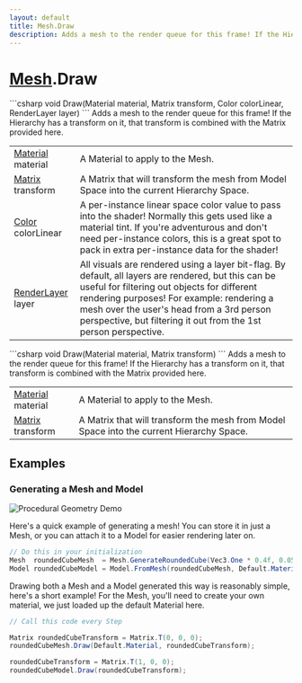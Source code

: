 ```yaml
---
layout: default
title: Mesh.Draw
description: Adds a mesh to the render queue for this frame! If the Hierarchy has a transform on it, that transform is combined with the Matrix provided here.
---
```

# [Mesh]({{site.url}}/Pages/StereoKit/Mesh.html).Draw

<div class='signature' markdown='1'>
```csharp
void Draw(Material material, Matrix transform, Color colorLinear, RenderLayer layer)
```
Adds a mesh to the render queue for this frame! If the
Hierarchy has a transform on it, that transform is combined with
the Matrix provided here.
</div>

|  |  |
|--|--|
|[Material]({{site.url}}/Pages/StereoKit/Material.html) material|A Material to apply to the Mesh.|
|[Matrix]({{site.url}}/Pages/StereoKit/Matrix.html) transform|A Matrix that will transform the mesh              from Model Space into the current Hierarchy Space.|
|[Color]({{site.url}}/Pages/StereoKit/Color.html) colorLinear|A per-instance linear space color value             to pass into the shader! Normally this gets used like a material             tint. If you're  adventurous and don't need per-instance colors,             this is a great spot to pack in extra per-instance data for the             shader!|
|[RenderLayer]({{site.url}}/Pages/StereoKit/RenderLayer.html) layer|All visuals are rendered using a layer              bit-flag. By default, all layers are rendered, but this can be              useful for filtering out objects for different rendering              purposes! For example: rendering a mesh over the user's head from             a 3rd person perspective, but filtering it out from the 1st             person perspective.|

<div class='signature' markdown='1'>
```csharp
void Draw(Material material, Matrix transform)
```
Adds a mesh to the render queue for this frame! If the
Hierarchy has a transform on it, that transform is combined with
the Matrix provided here.
</div>

|  |  |
|--|--|
|[Material]({{site.url}}/Pages/StereoKit/Material.html) material|A Material to apply to the Mesh.|
|[Matrix]({{site.url}}/Pages/StereoKit/Matrix.html) transform|A Matrix that will transform the mesh              from Model Space into the current Hierarchy Space.|





## Examples

### Generating a Mesh and Model

![Procedural Geometry Demo]({{site.url}}/img/screenshots/ProceduralGeometry.jpg)

Here's a quick example of generating a mesh! You can store it in just a
Mesh, or you can attach it to a Model for easier rendering later on.
```csharp
// Do this in your initialization
Mesh  roundedCubeMesh  = Mesh.GenerateRoundedCube(Vec3.One * 0.4f, 0.05f);
Model roundedCubeModel = Model.FromMesh(roundedCubeMesh, Default.Material);
```
Drawing both a Mesh and a Model generated this way is reasonably simple,
here's a short example! For the Mesh, you'll need to create your own material,
we just loaded up the default Material here.
```csharp
// Call this code every Step

Matrix roundedCubeTransform = Matrix.T(0, 0, 0);
roundedCubeMesh.Draw(Default.Material, roundedCubeTransform);

roundedCubeTransform = Matrix.T(1, 0, 0);
roundedCubeModel.Draw(roundedCubeTransform);
```

